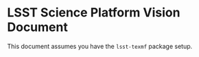 # LSST Science Platform Vision Document

This document assumes you have the `lsst-texmf` package setup.
